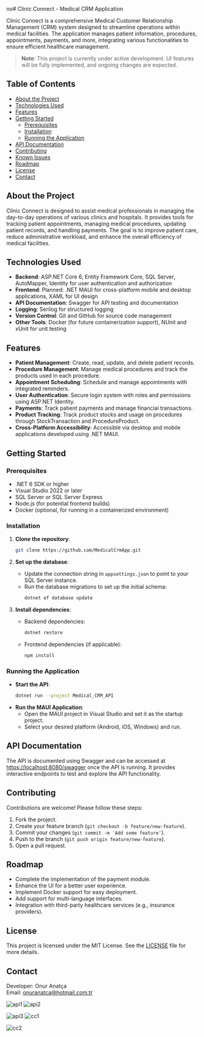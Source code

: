 no# Clinic Connect - Medical CRM Application

Clinic Connect is a comprehensive Medical Customer Relationship Management (CRM) system designed to streamline operations within medical facilities. The application manages patient information, procedures, appointments, payments, and more, integrating various functionalities to ensure efficient healthcare management.

> **Note**: This project is currently under active development. UI features will be fully implemented, and ongoing changes are expected.

## Table of Contents

- [About the Project](#about-the-project)
- [Technologies Used](#technologies-used)
- [Features](#features)
- [Getting Started](#getting-started)
  - [Prerequisites](#prerequisites)
  - [Installation](#installation)
  - [Running the Application](#running-the-application)
- [API Documentation](#api-documentation)
- [Contributing](#contributing)
- [Known Issues](#known-issues)
- [Roadmap](#roadmap)
- [License](#license)
- [Contact](#contact)

## About the Project

Clinic Connect is designed to assist medical professionals in managing the day-to-day operations of various clinics and hospitals. It provides tools for tracking patient appointments, managing medical procedures, updating patient records, and handling payments. The goal is to improve patient care, reduce administrative workload, and enhance the overall efficiency of medical facilities.

## Technologies Used

- **Backend**: ASP.NET Core 6, Entity Framework Core, SQL Server, AutoMapper, Identity for user authentication and authorization
- **Frontend**: Planned: .NET MAUI for cross-platform mobile and desktop applications, XAML for UI design
- **API Documentation**: Swagger for API testing and documentation
- **Logging**: Serilog for structured logging
- **Version Control**: Git and GitHub for source code management
- **Other Tools**: Docker (for future containerization support), NUnit and xUnit for unit testing

## Features

- **Patient Management**: Create, read, update, and delete patient records.
- **Procedure Management**: Manage medical procedures and track the products used in each procedure.
- **Appointment Scheduling**: Schedule and manage appointments with integrated reminders.
- **User Authentication**: Secure login system with roles and permissions using ASP.NET Identity.
- **Payments**: Track patient payments and manage financial transactions.
- **Product Tracking**: Track product stocks and usage on procedures through StockTransaction and ProcedureProduct.
- **Cross-Platform Accessibility**: Accessible via desktop and mobile applications developed using .NET MAUI.

## Getting Started

### Prerequisites

- .NET 6 SDK or higher
- Visual Studio 2022 or later
- SQL Server or SQL Server Express
- Node.js (for potential frontend builds)
- Docker (optional, for running in a containerized environment)

### Installation

1. **Clone the repository**:
    ```bash
    git clone https://github.com/MedicalCrmApp.git
    ```

2. **Set up the database**:
    - Update the connection string in `appsettings.json` to point to your SQL Server instance.
    - Run the database migrations to set up the initial schema:
      ```bash
      dotnet ef database update
      ```

3. **Install dependencies**:
    - Backend dependencies:
      ```bash
      dotnet restore
      ```
    - Frontend dependencies (if applicable):
      ```bash
      npm install
      ```

### Running the Application

- **Start the API**:
    ```bash
    dotnet run --project Medical_CRM_API
    ```
- **Run the MAUI Application**:
    - Open the MAUI project in Visual Studio and set it as the startup project.
    - Select your desired platform (Android, iOS, Windows) and run.

## API Documentation

The API is documented using Swagger and can be accessed at [https://localhost:8080/swagger](https://localhost:8080/swagger) once the API is running. It provides interactive endpoints to test and explore the API functionality.

## Contributing

Contributions are welcome! Please follow these steps:

1. Fork the project.
2. Create your feature branch (`git checkout -b feature/new-feature`).
3. Commit your changes (`git commit -m 'Add some feature'`).
4. Push to the branch (`git push origin feature/new-feature`).
5. Open a pull request.

## Roadmap

- Complete the implementation of the payment module.
- Enhance the UI for a better user experience.
- Implement Docker support for easy deployment.
- Add support for multi-language interfaces.
- Integration with third-party healthcare services (e.g., insurance providers).

## License

This project is licensed under the MIT License. See the [LICENSE](LICENSE) file for more details.

## Contact

Developer: Onur Anatça  
Email: [onuranatca@hotmail.com.tr](mailto:onuranatca@hotmail.com.tr)


![api1](https://github.com/user-attachments/assets/7c0a16d2-38c0-48e1-a651-c3bc7cdfbedb) ![api2](https://github.com/user-attachments/assets/47a61e9e-d024-4db3-a6e0-54d4ce26b054)

![api3](https://github.com/user-attachments/assets/662f11a1-c54f-43d7-86f7-777cc1bf5d07) ![cc1](https://github.com/user-attachments/assets/42f8081f-dd7e-4cd3-8b89-c5fe6abc36c3)

![cc2](https://github.com/user-attachments/assets/3f20daf3-32f2-49e3-9c95-3c320dfb384b)
  

